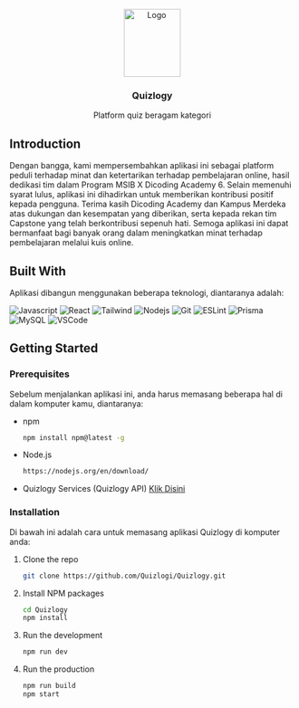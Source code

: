 <!-- PROJECT LOGO -->
<br />
<div align="center">
  <a href="https://imgbb.com/">
    <img src="https://i.ibb.co/0jXn2b6/image-3-1.png" alt="Logo" width="100" height="120">
  </a>

  <h3 align="center">Quizlogy</h3>

  <p align="center">
    Platform quiz beragam kategori
    <br />
  </p>
</div>

<!-- ABOUT THE PROJECT -->
## Introduction

Dengan bangga, kami mempersembahkan aplikasi ini sebagai platform peduli terhadap minat dan ketertarikan terhadap pembelajaran online, hasil
dedikasi tim dalam Program MSIB X Dicoding Academy 6. Selain memenuhi syarat lulus, aplikasi ini dihadirkan untuk memberikan kontribusi
positif kepada pengguna. Terima kasih Dicoding Academy dan Kampus Merdeka atas dukungan dan kesempatan yang diberikan, serta kepada rekan tim
Capstone yang telah berkontribusi sepenuh hati. Semoga aplikasi ini dapat bermanfaat bagi banyak orang dalam meningkatkan minat terhadap
pembelajaran melalui kuis online.


## Built With

Aplikasi dibangun menggunakan beberapa teknologi, diantaranya adalah:

![Javascript](https://img.shields.io/badge/Javascript-F0DB4F?style=for-the-badge&labelColor=black&logo=javascript&logoColor=F0DB4F)
![React](https://img.shields.io/badge/-React-61DBFB?style=for-the-badge&labelColor=black&logo=react&logoColor=61DBFB)
![Tailwind](https://img.shields.io/badge/Tailwind_CSS-092749?style=for-the-badge&logo=tailwindcss&logoColor=06B6D4&labelColor=000000)
![Nodejs](https://img.shields.io/badge/Nodejs-3C873A?style=for-the-badge&labelColor=black&logo=node.js&logoColor=3C873A)
![Git](https://img.shields.io/badge/Git-F05032?style=for-the-badge&logo=git&logoColor=white)
![ESLint](https://img.shields.io/badge/ESLint-4B3263?style=for-the-badge&logo=eslint&logoColor=white)
![Prisma](https://img.shields.io/badge/Prisma-3982CE?style=for-the-badge&logo=Prisma&logoColor=white)
![MySQL](https://img.shields.io/badge/mysql-4479A1.svg?style=for-the-badge&logo=mysql&logoColor=white)
![VSCode](https://img.shields.io/badge/Visual_Studio-0078d7?style=for-the-badge&logo=visual%20studio&logoColor=white)

<!-- GETTING STARTED -->
## Getting Started

### Prerequisites

Sebelum menjalankan aplikasi ini, anda harus memasang beberapa hal di dalam komputer kamu, diantaranya:
* npm
  ```sh
  npm install npm@latest -g
  ```
* Node.js
  ```sh
  https://nodejs.org/en/download/
  ```
* Quizlogy Services (Quizlogy API)
  [Klik Disini](https://github.com/Quizlogi/QuizlogyServices)

### Installation

Di bawah ini adalah cara untuk memasang aplikasi Quizlogy di komputer anda:

1. Clone the repo
   ```sh
   git clone https://github.com/Quizlogi/Quizlogy.git
   ```
2. Install NPM packages
   ```sh
   cd Quizlogy
   npm install
   ```
3. Run the development
   ```sh
   npm run dev
   ```
4. Run the production
   ```sh
   npm run build
   npm start
   ```